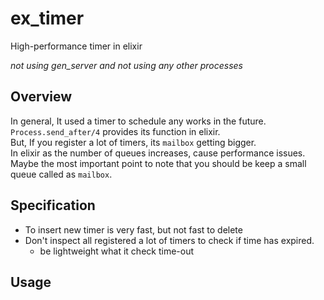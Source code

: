 # ex_timer
High-performance timer in elixir

_not using gen_server and not using any other processes_

## Overview
In general, It used a timer to schedule any works in the future.  
`Process.send_after/4` provides its function in elixir.  
But, If you register a lot of timers, its `mailbox` getting bigger.  
In elixir as the number of queues increases, cause performance issues.  
Maybe the most important point to note that you should be keep a small queue called as `mailbox`.

## Specification

* To insert new timer is very fast, but not fast to delete
* Don't inspect all registered a lot of timers to check if time has expired.
  * be lightweight what it check time-out 
  
## Usage

